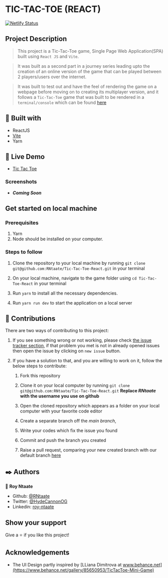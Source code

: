 # TIC-TAC-TOE (REACT)

[![Netlify Status](https://api.netlify.com/api/v1/badges/36ea6f85-860f-4fa6-82a2-f443ba670a56/deploy-status)](https://app.netlify.com/sites/norp-tictactoe/deploys)

## Project Description

> This project is a Tic-Tac-Toe game, Single Page Web Application(SPA) built using `React JS` and `Vite`.

> It was built as a second part in a journey series leading upto the creation of an online version of the game that can be played between 2 players/users over the internet.

> It was built to test out and have the feel of rendering the game on a webpage before moving on to creating its multiplayer version, and it follows a `Tic-Tac-Toe` game that was built to be rendered in a `terminal/console` which can be found [here](https://google.com)

## 🔧 Built with

- ReactJS
- [Vite](https://vitejs.dev/)
- Yarn

## 🔴 Live Demo

- [Tic Tac Toe](https://norp-tictactoe.netlify.app/)

### Screenshots

- _**Coming Soon**_

## Get started on local machine

### Prerequisites

1. Yarn
2. Node should be installed on your computer.

### Steps to follow

1. Clone the repository to your local machine by running `git clone git@github.com:RNtaate/Tic-Tac-Toe-React.git` in your terminal

1. On your local machine, navigate to the game folder using `cd Tic-Tac-Toe-React` in your terminal

1. Run `yarn` to install all the necessary dependencies.

1. Run `yarn run dev` to start the application on a local server

## 🤝 Contributions

There are two ways of contributing to this project:

1. If you see something wrong or not working, please check [the issue tracker section](https://github.com/RNtaate/Tic-Tac-Toe-React/issues), if that problem you met is not in already opened issues then open the issue by clicking on `new issue` button.

2. If you have a solution to that, and you are willing to work on it, follow the below steps to contribute:

   1. Fork this repository

   1. Clone it on your local computer by running `git clone git@github.com:RNtaate/Tic-Tac-Toe-React.git` **Replace _RNtaate_ with the username you use on github**
   1. Open the cloned repository which appears as a folder on your local computer with your favorite code editor
   1. Create a separate branch off the _main branch_,
   1. Write your codes which fix the issue you found
   1. Commit and push the branch you created
   1. Raise a pull request, comparing your new created branch with our default branch [here](https://github.com/RNtaate/Tic-Tac-Toe-React)

## ✒️ Authors

👤 **Roy Ntaate**

- Github: [@RNtaate](https://github.com/RNtaate)
- Twitter: [@HydeCannonOG](https://twitter.com/HydeCannonOG)
- Linkedin: [roy-ntaate](https://linkedin.com/in/roy-ntaate)

## Show your support

Give a ⭐️ if you like this project!

## Acknowledgements

- The UI Design partly inspired by [LLiana Dimitrova at www.behance.net](https://www.behance.net/gallery/85650953/TicTacToe-Mini-Game)
